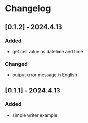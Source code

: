 # Changelog

## [0.1.2] - 2024.4.13

### Added
* get cell value as datetime and time

### Changed
* output error message in English


## [0.1.1] - 2024.4.13

### Added
* simple writer example